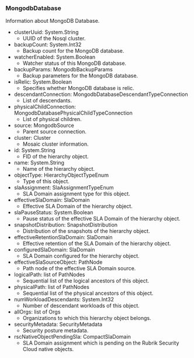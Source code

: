 ### MongodbDatabase
Information about MongoDB Database.

- clusterUuid: System.String
  - UUID of the Nosql cluster.
- backupCount: System.Int32
  - Backup count for the MongoDB database.
- watcherEnabled: System.Boolean
  - Watcher status of this MongoDB database.
- backupParams: MongodbBackupParams
  - Backup parameters for the MongoDB database.
- isRelic: System.Boolean
  - Specifies whether MongoDB database is relic.
- descendantConnection: MongodbDatabaseDescendantTypeConnection
  - List of descendants.
- physicalChildConnection: MongodbDatabasePhysicalChildTypeConnection
  - List of physical children.
- source: MongodbSource
  - Parent source connection.
- cluster: Cluster
  - Mosaic cluster information.
- id: System.String
  - FID of the hierarchy object.
- name: System.String
  - Name of the hierarchy object.
- objectType: HierarchyObjectTypeEnum
  - Type of this object.
- slaAssignment: SlaAssignmentTypeEnum
  - SLA Domain assignment type for this object.
- effectiveSlaDomain: SlaDomain
  - Effective SLA Domain of the hierarchy object.
- slaPauseStatus: System.Boolean
  - Pause status of the effective SLA Domain of the hierarchy object.
- snapshotDistribution: SnapshotDistribution
  - Distribution of the snapshots of the hierarchy object.
- effectiveRetentionSlaDomain: SlaDomain
  - Effective retention of the SLA Domain of the hierarchy object.
- configuredSlaDomain: SlaDomain
  - SLA Domain configured for the hierarchy object.
- effectiveSlaSourceObject: PathNode
  - Path node of the effective SLA Domain source.
- logicalPath: list of PathNodes
  - Sequential list of the logical ancestors of this object.
- physicalPath: list of PathNodes
  - Sequential list of the physical ancestors of this object.
- numWorkloadDescendants: System.Int32
  - Number of descendant workloads of this object.
- allOrgs: list of Orgs
  - Organizations to which this hierarchy object belongs.
- securityMetadata: SecurityMetadata
  - Security posture metadata.
- rscNativeObjectPendingSla: CompactSlaDomain
  - SLA Domain assignment which is pending on the Rubrik Security Cloud native objects.

